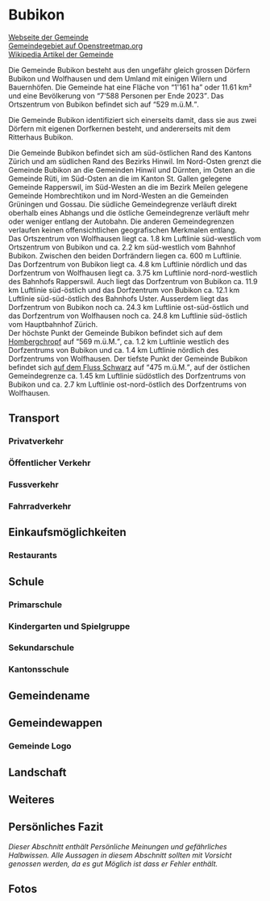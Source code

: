 # Bubikon

[Webseite der Gemeinde](https://www.bubikon.ch/)  
[Gemeindegebiet auf Openstreetmap.org](https://www.openstreetmap.org/relation/1682095)  
[Wikipedia Artikel der Gemeinde](https://de.wikipedia.org/wiki/Bubikon)

Die Gemeinde Bubikon besteht aus den ungefähr gleich grossen Dörfern Bubikon und Wolfhausen und dem Umland mit einigen Wilern und Bauernhöfen. Die Gemeinde hat eine Fläche von <q cite="https://www.web.statistik.zh.ch/gpv2/?tab=indikatoren&jahr=0&indikatoren=&bfs=112">1'161 ha</q> oder 11.61 km² und eine Bevölkerung von <q cite="https://www.web.statistik.zh.ch/gpv2/?tab=indikatoren&jahr=0&indikatoren=&bfs=112">7'588 Personen per Ende 2023</q>. Das Ortszentrum von Bubikon befindet sich auf <q cite="https://www.web.statistik.zh.ch/gpv2/?tab=indikatoren&jahr=0&indikatoren=&bfs=112">529 m.ü.M.</q>.

Die Gemeinde Bubikon identifiziert sich einerseits damit, dass sie aus zwei Dörfern mit eigenen Dorfkernen besteht, und andererseits mit dem Ritterhaus Bubikon.

Die Gemeinde Bubikon befindet sich am süd-östlichen Rand des Kantons Zürich und am südlichen Rand des Bezirks Hinwil. Im Nord-Osten grenzt die Gemeinde Bubikon an die Gemeinden Hinwil und Dürnten, im Osten an die Gemeinde Rüti, im Süd-Osten an die im Kanton St. Gallen gelegene Gemeinde Rapperswil, im Süd-Westen an die im Bezirk Meilen gelegene Gemeinde Hombrechtikon und im Nord-Westen an die Gemeinden Grüningen und Gossau. Die südliche Gemeindegrenze verläuft direkt oberhalb eines Abhangs und die östliche Gemeindegrenze verläuft mehr oder weniger entlang der Autobahn. Die anderen Gemeindegrenzen verlaufen keinen offensichtlichen geografischen Merkmalen entlang.  
Das Ortszentrum von Wolfhausen liegt ca. 1.8 km Luftlinie süd-westlich vom Ortszentrum von Bubikon und ca. 2.2 km süd-westlich vom Bahnhof Bubikon. Zwischen den beiden Dorfrändern liegen ca. 600 m Luftlinie.  
Das Dorfzentrum von Bubikon liegt ca. 4.8 km Luftlinie nördlich und das Dorfzentrum von Wolfhausen liegt ca. 3.75 km Luftlinie nord-nord-westlich des Bahnhofs Rapperswil. Auch liegt das Dorfzentrum von Bubikon ca. 11.9 km Luftlinie süd-östlich und das Dorfzentrum von Bubikon ca. 12.1 km Luftlinie süd-süd-östlich des Bahnhofs Uster. Ausserdem liegt das Dorfzentrum von Bubikon noch ca. 24.3 km Luftlinie ost-süd-östlich und das Dorfzentrum von Wolfhausen noch ca. 24.8 km Luftlinie süd-östlich vom Hauptbahnhof Zürich.  
Der höchste Punkt der Gemeinde Bubikon befindet sich auf dem [Hombergchropf](https://www.openstreetmap.org/node/11636059142) auf <q cite="https://www.bubikon.ch/gemeindeinzahlen">569 m.ü.M.</q>, ca. 1.2 km Luftlinie westlich des Dorfzentrums von Bubikon und ca. 1.4 km Luftlinie nördlich des Dorfzentrums von Wolfhausen. Der tiefste Punkt der Gemeinde Bubikon befindet sich [auf dem Fluss Schwarz](https://www.openstreetmap.org/#map=19/47.262304/8.836098) auf <q cite="https://www.bubikon.ch/gemeindeinzahlen">475 m.ü.M.</q>, auf der östlichen Gemeindegrenze ca. 1.45 km Luftlinie südöstlich des Dorfzentrums von Bubikon und ca. 2.7 km Luftlinie ost-nord-östlich des Dorfzentrums von Wolfhausen.

## Transport

### Privatverkehr

### Öffentlicher Verkehr

### Fussverkehr

### Fahrradverkehr

## Einkaufsmöglichkeiten

### Restaurants

## Schule

### Primarschule

### Kindergarten und Spielgruppe

### Sekundarschule

### Kantonsschule

## Gemeindename

## Gemeindewappen

### Gemeinde Logo

## Landschaft

## Weiteres

## Persönliches Fazit

*Dieser Abschnitt enthält Persönliche Meinungen und gefährliches Halbwissen. Alle Aussagen in diesem Abschnitt sollten mit Vorsicht genossen werden, da es gut Möglich ist dass er Fehler enthält.*

## Fotos
